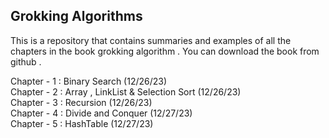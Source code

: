 ## Grokking Algorithms 

This is a repository that contains summaries and examples of all the chapters in the book grokking algorithm . You can download the book from github . 

Chapter - 1 : Binary Search (12/26/23) <br>
Chapter - 2 : Array , LinkList & Selection Sort (12/26/23) <br>
Chapter - 3 : Recursion (12/26/23) <br>
Chapter - 4 : Divide and Conquer (12/27/23) <br>
Chapter - 5 : HashTable (12/27/23) <br>

